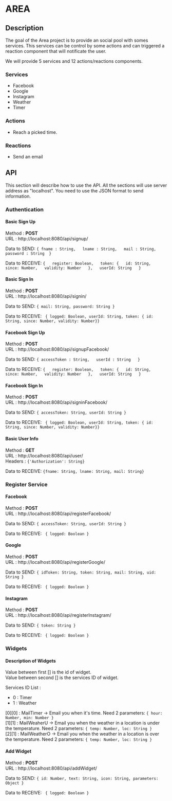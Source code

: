 # AREA

## Description

The goal of the Area project is to provide an social pool with somes services. This services can be control by some actions and can triggered a reaction component that will notificate the user.

We will provide 5 services and 12 actions/reactions components.

### Services

* Facebook
* Google
* Instagram
* Weather
* Timer

### Actions

* Reach a picked time.

### Reactions

* Send an email


## API

This section will describe how to use the API. All the sections will use server address as "localhost".
You need to use the JSON format to send information.

### Authentication 

#### Basic Sign Up

Method : **POST**  
URL : http://localhost:8080/api/signup/  
  
Data to SEND: ```{
            fname : String,  
            lname : String,  
            mail : String,  
            password : String 
        } ```  
        
Data to RECEIVE: ```{  
            register: Boolean,  
            token: {  
                id: String,  
                since: Number,  
                validity: Number  
            },  
            userId: String  
        }```  
        
#### Basic Sign In

Method : **POST**  
URL : http://localhost:8080/api/signin/  

Data to SEND: ```{ mail: String, password: String }```  
  
Data to RECEIVE: ``` { logged: Boolean, userId: String, token: { id: String, since: Number, validity: Number}}```  

#### Facebook Sign Up

Method : **POST**  
URL : http://localhost:8080/api/signupFacebook/  
  
Data to SEND: ```{
            accessToken : String,  
            userId : String  
        } ```  
        
Data to RECEIVE: ```{  
            register: Boolean,  
            token: {  
                id: String,  
                since: Number,  
                validity: Number  
            },  
            userId: String  
        }```  

#### Facebook Sign In

Method : **POST**  
URL : http://localhost:8080/api/signinFacebook/  

Data to SEND: ```{ accessToken: String, userId: String }```  
  
Data to RECEIVE: ``` { logged: Boolean, userId: String, token: { id: String, since: Number, validity: Number}}```  

#### Basic User Info

Method : **GET**  
URL : http://localhost:8080/api/user/  
Headers : ```{'Authorization': String}```  
  
Data to RECEIVE: ```{fname: String, lname: String, mail: String}``` 

### Register Service

#### Facebook

Method : **POST**  
URL : http://localhost:8080/api/registerFacebook/  

Data to SEND: ```{ accessToken: String, userId: String }```  
  
Data to RECEIVE: ``` { logged: Boolean }``` 

#### Google

Method : **POST**  
URL : http://localhost:8080/api/registerGoogle/  

Data to SEND: ```{ idToken: String, token: String, mail: String, uid: String }```  
  
Data to RECEIVE: ``` { logged: Boolean }``` 

#### Instagram

Method : **POST**  
URL : http://localhost:8080/api/registerInstagram/  

Data to SEND: ```{ token: String }```  
  
Data to RECEIVE: ``` { logged: Boolean }``` 


### Widgets 

#### Description of Widgets

Value between first [] is the id of widget.  
Value between second [] is the services ID of widget.  

Services ID List : 
* 0 : Timer
* 1 : Weather

[0][0] : MailTimer -> Email you when it's time. Need 2 parameters: ```{ hour: Number, min: Number }```  
[1][1] : MailWeaherU -> Email you when the weather in a location is under the temperature. Need 2 parameters: ```{ temp: Number, loc: String }```  
[2][1] : MailWeatherO -> Email you when the weather in a location is over the temperature. Need 2 parameters: ```{ temp: Number, loc: String }```  

#### Add Widget

Method : **POST**  
URL : http://localhost:8080/api/addWidget/  

Data to SEND: ```{ id: Number, text: String, icon: String, parameters: Object }```  

Data to RECEIVE: ``` { logged: Boolean }``` 
